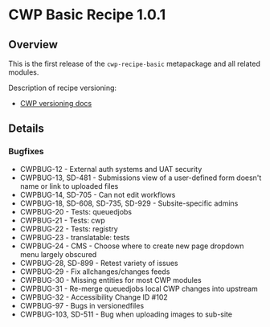 # CWP Basic Recipe 1.0.1

## Overview

This is the first release of the `cwp-recipe-basic` metapackage and all related modules.

Description of recipe versioning:

* [CWP versioning docs](../recipes)

## Details

### Bugfixes

* CWPBUG-12 - External auth systems and UAT security
* CWPBUG-13, SD-481 - Submissions view of a user-defined form doesn't name or link to uploaded files
* CWPBUG-14, SD-705 - Can not edit workflows
* CWPBUG-18, SD-608, SD-735, SD-929 - Subsite-specific admins
* CWPBUG-20 - Tests: queuedjobs
* CWPBUG-21 - Tests: cwp
* CWPBUG-22 - Tests: registry
* CWPBUG-23 - translatable: tests
* CWPBUG-24 - CMS - Choose where to create new page dropdown menu largely obscured
* CWPBUG-28, SD-899 - Retest variety of issues
* CWPBUG-29 - Fix allchanges/changes feeds
* CWPBUG-30 - Missing entities for most CWP modules
* CWPBUG-31 - Re-merge queuedjobs local CWP changes into upstream
* CWPBUG-32 - Accessibility Change ID #102
* CWPBUG-97 - Bugs in versionedfiles
* CWPBUG-103, SD-511 - Bug when uploading images to sub-site
